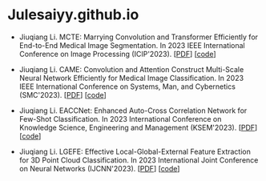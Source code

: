 # Julesaiyy.github.io

- Jiuqiang Li. MCTE: Marrying Convolution and Transformer Efficiently for End-to-End Medical Image Segmentation. In 2023 IEEE International Conference on Image Processing (ICIP'2023). [[PDF]()] [[code](https://github.com/Julesaiyy/MCTE)]

- Jiuqiang Li. CAME: Convolution and Attention Construct Multi-Scale Neural Network Efficiently for Medical Image Classification. In 2023 IEEE International Conference on Systems, Man, and Cybernetics (SMC'2023). [[PDF]()] [[code](https://github.com/Julesaiyy/CAME)]

- Jiuqiang Li. EACCNet: Enhanced Auto-Cross Correlation Network for Few-Shot Classification. In 2023 International Conference on Knowledge Science, Engineering and Management (KSEM'2023). [[PDF](https://doi.org/10.1007/978-3-031-40283-8_30)] [[code](https://github.com/Julesaiyy/EACCNet)]

- Jiuqiang Li. LGEFE: Effective Local-Global-External Feature Extraction for 3D Point Cloud Classification. In 2023 International Joint Conference on Neural Networks (IJCNN'2023). [[PDF](https://doi.org/10.1109/IJCNN54540.2023.10191638)] [[code](https://github.com/Julesaiyy/LGEFE)]

